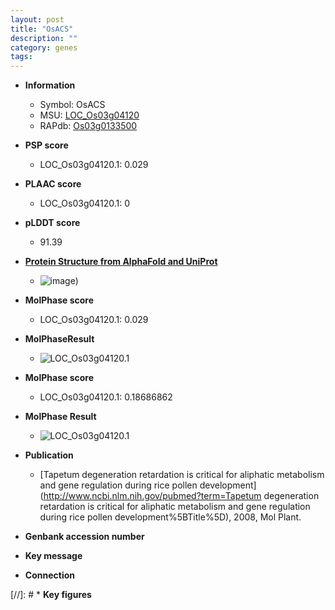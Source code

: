 ```yaml
---
layout: post
title: "OsACS"
description: ""
category: genes
tags: 
---
```


* **Information**  
    + Symbol: OsACS  
    + MSU: [LOC_Os03g04120](http://rice.plantbiology.msu.edu/cgi-bin/ORF_infopage.cgi?orf=LOC_Os03g04120)  
    + RAPdb: [Os03g0133500](http://rapdb.dna.affrc.go.jp/viewer/gbrowse_details/irgsp1?name=Os03g0133500)  

* **PSP score**  
    + LOC_Os03g04120.1: 0.029 

* **PLAAC score**  
    + LOC_Os03g04120.1: 0 

* **pLDDT score**
    + 91.39

* **[Protein Structure from AlphaFold and UniProt](https://www.uniprot.org/uniprotkb/Q10S60/entry#structure)**
    + ![image](https://ricepsp.github.io/images/Q1/AF-Q10S60-F1.png))

* **MolPhase score**
    + LOC_Os03g04120.1: 0.029

* **MolPhaseResult**
    + ![LOC_Os03g04120.1](https://ricepsp.github.io/pictures/LOC_Os03g/LOC_Os03g04120.1.png)

* **MolPhase score**
    + LOC_Os03g04120.1: 0.18686862

* **MolPhase Result**
    + ![LOC_Os03g04120.1](https://304243504.github.io/Pictures/LOC_Os03g/LOC_Os03g04120.1.png)

* **Publication**  
    + [Tapetum degeneration retardation is critical for aliphatic metabolism and gene regulation during rice pollen development](http://www.ncbi.nlm.nih.gov/pubmed?term=Tapetum degeneration retardation is critical for aliphatic metabolism and gene regulation during rice pollen development%5BTitle%5D), 2008, Mol Plant.

* **Genbank accession number**  

* **Key message**  

* **Connection**  

[//]: # * **Key figures**  


